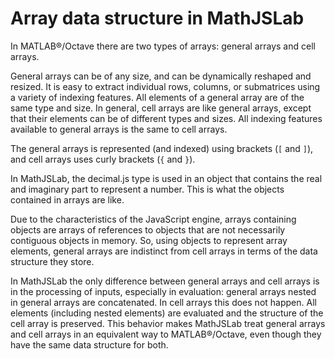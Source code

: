 # Array data structure in MathJSLab

In MATLAB&reg;/Octave there are two types of arrays: general arrays and cell arrays.

General arrays can be of any size, and can be dynamically reshaped and resized. It is easy to extract individual rows, columns, or submatrices using a variety of indexing features. All elements of a general array are of the same type and size. In general, cell arrays are like general arrays, except that their elements can be of different types and sizes. All indexing features available to general arrays is the same to cell arrays.

The general arrays is represented (and indexed) using brackets (`[` and `]`), and cell arrays uses curly brackets (`{` and `}`).

In MathJSLab, the decimal.js type is used in an object that contains the real and imaginary part to represent a number. This is what the objects contained in arrays are like.

Due to the characteristics of the JavaScript engine, arrays containing objects are arrays of references to objects that are not necessarily contiguous objects in memory. So, using objects to represent array elements, general arrays are indistinct from cell arrays in terms of the data structure they store.

In MathJSLab the only difference between general arrays and cell arrays is in the processing of inputs, especially in evaluation: general arrays nested in general arrays are concatenated. In cell arrays this does not happen. All elements (including nested elements) are evaluated and the structure of the cell array is preserved. This behavior makes MathJSLab treat general arrays and cell arrays in an equivalent way to MATLAB&reg;/Octave, even though they have the same data structure for both.

